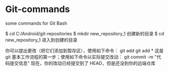 ﻿# Git-commands
some commands for Git Bash

$ cd C:/Android/git-repositories
$ mkdir new_repository_1           创建新的目录
$ cd new_repository_1              进入到创建的目录

你可以提出更改（把它们添加到暂存区），使用如下命令：
git add <filename>
git add *
这是 git 基本工作流程的第一步；使用如下命令以实际提交改动：
git commit -m "代码提交信息"
现在，你的改动已经提交到了 HEAD，但是还没到你的远端仓库